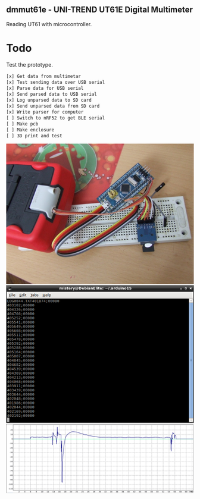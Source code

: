 dmmut61e - UNI-TREND UT61E Digital Multimeter
---------------------------------------------

Reading UT61 with microcontroller.

# Todo

Test the prototype.

    [x] Get data from multimetar
    [x] Test sending data over USB serial
    [x] Parse data for USB serial
    [x] Send parsed data to USB serial
    [x] Log unparsed data to SD card
    [x] Send unparsed data from SD card
    [x] Write parser for computer
    [ ] Switch to nRF52 to get BLE serial
    [ ] Make pcb
    [ ] Make enclosure
    [ ] 3D print and test

![Current setup](pics/UNI-T61E.JPG)
![Log to and from SD](pics/GotLoGFromSD.png)
![Got data from SD when I press button](pics/GotFirstGraph.png)
